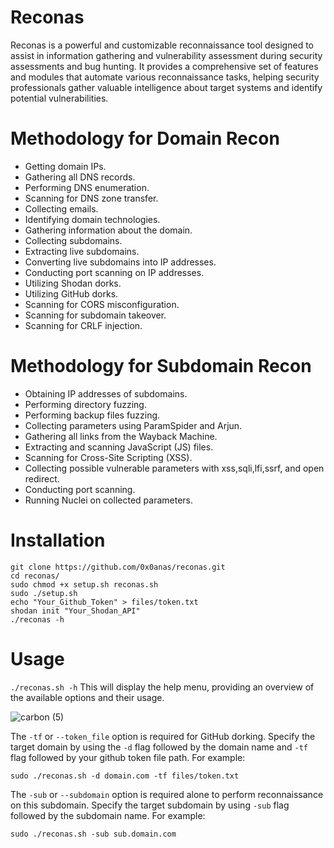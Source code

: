 # Reconas
Reconas is a powerful and customizable reconnaissance tool designed to assist in information gathering and vulnerability assessment during security assessments and bug hunting. It provides a comprehensive set of features and modules that automate various reconnaissance tasks, helping security professionals gather valuable intelligence about target systems and identify potential vulnerabilities.
# Methodology for Domain Recon
- Getting domain IPs.
- Gathering all DNS records.
- Performing DNS enumeration.
- Scanning for DNS zone transfer.
- Collecting emails.
- Identifying domain technologies.
- Gathering information about the domain.
- Collecting subdomains.
- Extracting live subdomains.
- Converting live subdomains into IP addresses.
- Conducting port scanning on IP addresses.
- Utilizing Shodan dorks.
- Utilizing GitHub dorks.
- Scanning for CORS misconfiguration.
- Scanning for subdomain takeover.
- Scanning for CRLF injection.

# Methodology for Subdomain Recon
- Obtaining IP addresses of subdomains.
- Performing directory fuzzing.
- Performing backup files fuzzing.
- Collecting parameters using ParamSpider and Arjun.
- Gathering all links from the Wayback Machine.
- Extracting and scanning JavaScript (JS) files.
- Scanning for Cross-Site Scripting (XSS).
- Collecting possible vulnerable parameters with xss,sqli,lfi,ssrf, and open redirect.
- Conducting port scanning.
- Running Nuclei on collected parameters.

# Installation
```
git clone https://github.com/0x0anas/reconas.git
cd reconas/
sudo chmod +x setup.sh reconas.sh
sudo ./setup.sh
echo "Your_Github_Token" > files/token.txt
shodan init "Your_Shodan_API"
./reconas -h
```
# Usage
`./reconas.sh -h`
This will display the help menu, providing an overview of the available options and their usage.

![carbon (5)](https://github.com/0x0anas/reconas/assets/78263620/831a1d95-b6cc-4059-8b4b-3b6c63cc7a49)

The `-tf` or `--token_file` option is required for GitHub dorking.
Specify the target domain by using the `-d` flag followed by the domain name and `-tf` flag followed by your github token file path. For example:
```
sudo ./reconas.sh -d domain.com -tf files/token.txt
```
The `-sub` or `--subdomain` option is required alone to perform reconnaissance on this subdomain.
Specify the target subdomain by using `-sub` flag followed by the subdomain name. For example:
```
sudo ./reconas.sh -sub sub.domain.com
```



